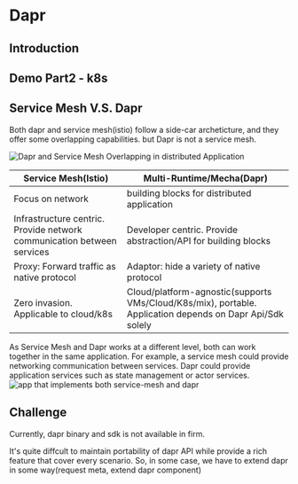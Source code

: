 # Dapr
## Introduction

## Demo Part2 - k8s

## Service Mesh V.S. Dapr 
Both dapr and service mesh(istio) follow a side-car archeticture, and they offer some overlapping capabilities. but Dapr is not a service mesh. 

![Dapr and Service Mesh Overlapping in distributed Application](https://docs.dapr.io/images/service-mesh.png)

| Service Mesh(Istio) | Multi-Runtime/Mecha(Dapr) |
|----|----|
| Focus on network | building blocks for distributed application |
| Infrastructure centric. Provide network communication between services | Developer centric. Provide abstraction/API for building blocks |
| Proxy: Forward traffic as native protocol | Adaptor: hide a variety of native protocol |
| Zero invasion. Applicable to cloud/k8s | Cloud/platform-agnostic(supports VMs/Cloud/K8s/mix), portable. Application depends on Dapr Api/Sdk solely |

As Service Mesh and Dapr works at a different level, both can work together in the same application. For example, a service mesh could provide networking communication between services. Dapr could provide application services such as state management or actor services.
![app that implements both service-mesh and dapr](https://learn.microsoft.com/en-us/dotnet/architecture/dapr-for-net-developers/media/dapr-at-20000-feet/dapr-and-service-mesh.png)


## Challenge 

Currently, dapr binary and sdk is not available in firm.

It's quite diffcult to maintain portability of dapr API while provide a rich feature that cover every scenario. So, in some case, we have to extend dapr in some way(request meta, extend dapr component)
